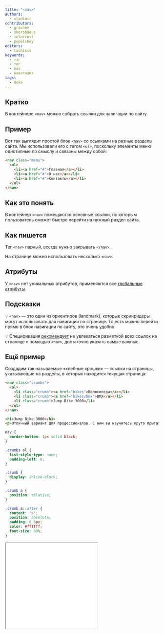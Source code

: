 ```yaml
---
title: "<nav>"
authors:
  - vladimir
contributors:
  - grachev
  - skorobaeus
  - solarrust
  - pepelsbey
editors:
  - tachisis
keywords:
  - тэг
  - тег
  - nav
  - навигация
tags:
  - doka
---
```


## Кратко

В контейнере `<nav>` можно собрать ссылки для навигации по сайту.

## Пример

Вот так выглядит простой блок `<nav>` со ссылками на разные разделы сайта. Мы использовали его с тегом `<ul>`, поскольку элементы меню однотипные по смыслу и связаны между собой:

```html
<nav class="menu">
  <ul>
    <li><a href="#">Главная</a></li>
    <li><a href="#">О нас</a></li>
    <li><a href="#">Контакты</a></li>
  </ul>
</nav>
```

## Как это понять

В контейнер `<nav>` помещаются основные ссылки, по которым пользователь сможет быстро перейти на нужный раздел сайта.

## Как пишется

Тег `<nav>` парный, всегда нужно закрывать `</nav>`.

На странице можно использовать несколько `<nav>`.

## Атрибуты

У `<nav>` нет уникальных атрибутов, применяются все [глобальные атрибуты](/html/global-attrs).

## Подсказки

💡 `<nav>` — это один из ориентиров (landmark), которые скринридеры могут использовать для навигации по странице. То есть можно перейти прямо в блок навигации по сайту, это очень удобно.

💡 Спецификация [рекомендует](https://html.spec.whatwg.org/multipage/sections.html#the-nav-element) не увлекаться разметкой всех ссылок на странице с помощью `<nav>`, достаточно указать самые важные.

## Ещё пример

Создадим так называемые «хлебные крошки» — ссылки на страницы, указывающие на разделы, в которых находится текущая страница:

```html
<nav class="crumbs">
  <ol>
    <li class="crumb"><a href="bikes">Велосипеды</a></li>
    <li class="crumb"><a href="bikes/bmx">BMX</a></li>
    <li class="crumb">Jump Bike 3000</li>
  </ol>
</nav>

<h1>Jump Bike 3000</h1>
<p>Отличный вариант для профессионалов. С ним вы научитесь круто прыгать.</p>
```

```css
nav {
  border-bottom: 1px solid black;
}

.crumbs ol {
  list-style-type: none;
  padding-left: 0;
}

.crumb {
  display: inline-block;
}

.crumb a {
  position: relative;
}

.crumb a::after {
  content: ">";
  position: absolute;
  padding: 0 5px;
  color: #ffffff;
  font-size: 80%;
}
```

<iframe title="Хлебные крошки" src="demos/breadcrumbs.html" height="280"></iframe>
